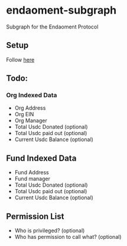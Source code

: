 # endaoment-subgraph
Subgraph for the Endaoment Protocol

## Setup
Follow [here](https://thegraph.com/docs/en/developing/creating-a-subgraph/)

## Todo:

### Org Indexed Data
- Org Address
- Org EIN
- Org Manager
- Total Usdc Donated (optional)
- Total Usdc paid out (optional)
- Current Usdc Balance (optional)

## Fund Indexed Data

- Fund Address
- Fund manager
- Total Usdc Donated (optional)
- Total Usdc paid out (optional)
- Current Usdc Balance (optional)

## Permission List

- Who is privileged? (optional)
- Who has permission to call what? (optional)